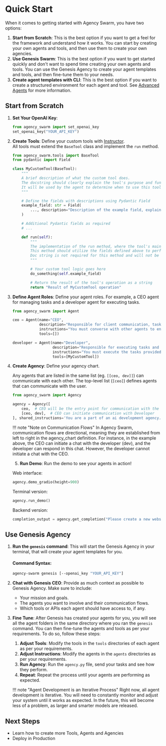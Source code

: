 # Quick Start

When it comes to getting started with Agency Swarm, you have two options:

1. **Start from Scratch**: This is the best option if you want to get a feel for the framework and understand how it works. You can start by creating your own agents and tools, and then use them to create your own agencies.
2. **Use Genesis Swarm**: This is the best option if you want to get started quickly and don't want to spend time creating your own agents and tools. You can use the Genesis Agency to create your agent templates and tools, and then fine-tune them to your needs.
3. **Create agent templates with CLI**: This is the best option if you want to create a structured environment for each agent and tool. See [Advanced Agents](advanced-usage/agents.md) for more information.


## Start from Scratch

1. **Set Your OpenAI Key**:

    ```python
    from agency_swarm import set_openai_key
    set_openai_key("YOUR_API_KEY")
    ```
   
2. **Create Tools**: Define your custom tools with [Instructor](https://github.com/jxnl/instructor).  
All tools must extend the `BaseTool` class and implement the `run` method. 
    ```python
    from agency_swarm.tools import BaseTool
    from pydantic import Field
    
    class MyCustomTool(BaseTool):
        """
        A brief description of what the custom tool does. 
        The docstring should clearly explain the tool's purpose and functionality.
        It will be used by the agent to determine when to use this tool.
        """
    
        # Define the fields with descriptions using Pydantic Field
        example_field: str = Field(
            ..., description="Description of the example field, explaining its purpose and usage for the Agent."
        )
    
        # Additional Pydantic fields as required
        # ...
    
        def run(self):
            """
            The implementation of the run method, where the tool's main functionality is executed.
            This method should utilize the fields defined above to perform the task.
            Doc string is not required for this method and will not be used by your agent.
            """
    
            # Your custom tool logic goes here
            do_something(self.example_field)
    
            # Return the result of the tool's operation as a string
            return "Result of MyCustomTool operation"
    ```


3. **Define Agent Roles**: Define your agent roles. For example, a CEO agent for managing tasks and a developer agent for executing tasks.

    ```python
    from agency_swarm import Agent
    
    ceo = Agent(name="CEO",
                description="Responsible for client communication, task planning and management.",
                instructions="You must converse with other agents to ensure complete task execution.", # can be a file like ./instructions.md
                tools=[])

    developer = Agent(name="Developer",
                      description="Responsible for executing tasks and providing feedback.",
                      instructions="You must execute the tasks provided by the CEO and provide feedback.", # can be a file like ./instructions.md
                      tools=[MyCustomTool])
    ```

4. **Create Agency**: Define your agency chart. 

    Any agents that are listed in the same list (eg. `[[ceo, dev]]`) can communicate with each other. The top-level list (`[ceo]`) defines agents that can communicate with the user.

    ```python
    from agency_swarm import Agency
    
    agency = Agency([
        ceo,  # CEO will be the entry point for communication with the user
        [ceo, dev],  # CEO can initiate communication with Developer
    ], shared_instructions='You are a part of an ai development agency.\n\n') # shared instructions for all agents
    ```
    
    !!! note "Note on Communication Flows"
         In Agency Swarm, communication flows are directional, meaning they are established from left to right in the agency_chart definition. For instance, in the example above, the CEO can initiate a chat with the developer (dev), and the developer can respond in this chat. However, the developer cannot initiate a chat with the CEO.

   5. **Run Demo**: 
   Run the demo to see your agents in action!
    
    Web interface:

    ```python
    agency.demo_gradio(height=900)
    ```
    
    Terminal version:
    
    ```python
    agency.run_demo()
    ```
    
    Backend version:
    
    ```python
    completion_output = agency.get_completion("Please create a new website for our client.", yield_messages=False)
    ```

## Use Genesis Agency

1. **Run the `genesis` command**: This will start the Genesis Agency in your terminal, that will create your agent templates for you.

    #### **Command Syntax:**

    ```bash
    agency-swarm genesis [--openai_key "YOUR_API_KEY"]
    ```

2. **Chat with Genesis CEO**: Provide as much context as possible to Genesis Agency. Make sure to include:
    - Your mission and goals.
    - The agents you want to involve and their communication flows.
    - Which tools or APIs each agent should have access to, if any.

3. **Fine Tune**: After Genesis has created your agents for you, you will see all the agent folders in the same directory where you ran the `genesis` command. You can then fine-tune the agents and tools as per your requirements. To do so, follow these steps:  


      1. **Adjust Tools**: Modify the tools in the `tools` directories of each agent as per your requirements.
      2. **Adjust Instructions**: Modify the agents in the `agents` directories as per your requirements.
      3. **Run Agency**: Run the `agency.py` file, send your tasks and see how they perform.
      4. **Repeat**: Repeat the process until your agents are performing as expected.

    !!! note "Agent Development is an Iterative Process"
        Right now, all agent development is iterative. You will need to constantly monitor and adjust your system until it works as expected. In the future, this will become less of a problem, as larger and smarter models are released.

## Next Steps

- Learn how to create more Tools, Agents and Agencies
- Deploy in Production



